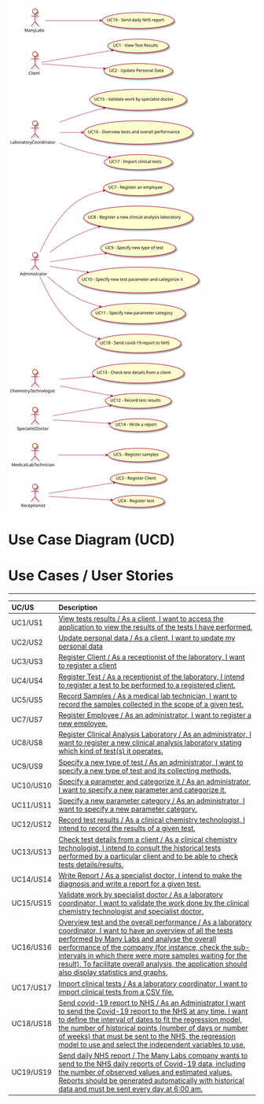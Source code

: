 




![Use Case Diagram](/docs/SprintD/ImagesUsed/UCD.svg)
# Use Case Diagram (UCD)
# Use Cases / User Stories
_________________

| UC/US  | Description        
|:----|:------------------------------------------------------------------------|                                                                    
| UC1/US1 | [View tests results / As a client, I want to access the application to view the results of the tests I have performed.](UC_1/US1.md)   |
| UC2/US2 | [Update personal data / As a client, I want to update my personal data](UC_2/US2.md)  |
| UC3/US3 | [Register Client / As a receptionist of the laboratory, I want to register a client](docs/SprintB/US_3/US_3.md)   |
| UC4/US4 | [Register Test / As a receptionist of the laboratory, I intend to register a test to be performed to a registered client.](UC_4/US4.md)  |
| UC5/US5 | [Record Samples / As a medical lab technician, I want to record the samples collected in the scope of a given test.](UC_5/US5.md)  |
| UC7/US7 | [Register Employee / As an administrator, I want to register a new employee.](UC_7/US7.md)  |
| UC8/US8 | [Register Clinical Analysis Laboratory / As an administrator, I want to register a new clinical analysis laboratory stating which kind of test(s) it operates.](UC_8/US8.md)  |
| UC9/US9 | [Specify a new type of test / As an administrator, I want to specify a new type of test and its collecting methods.](UC_9/US9.md)  |
| UC10/US10 | [Specify a parameter and categorize it / As an administrator, I want to specify a new parameter and categorize it.](UC_10/US10.md)  |
| UC11/US11 | [Specify a new parameter category / As an administrator, I want to specify a new parameter category.](UC_11/US11.md)  |
| UC12/US12 | [Record test results / As a clinical chemistry technologist, I intend to record the results of a given test.](UC_12/US12.md)  |
| UC13/US13 | [Check test details from a client / As a clinical chemistry technologist, I intend to consult the historical tests performed by a particular client and to be able to check tests details/results.](UC_13/US13.md)  |
| UC14/US14 | [Write Report / As a specialist doctor, I intend to make the diagnosis and write a report for a given test.](UC_14/US14.md)  |
| UC15/US15 | [Validate work by specialist doctor / As a laboratory coordinator, I want to validate the work done by the clinical chemistry technologist and specialist doctor. ](UC_15/US15.md)  |
| UC16/US16 | [Overview test and the overall performance / As a laboratory coordinator, I want to have an overview of all the tests performed by Many Labs and analyse the overall performance of the company (for instance, check the sub-intervals in which there were more samples waiting for the result). To facilitate overall analysis, the application should also display statistics and graphs.](UC_16/US16.md)  |
| UC17/US17 | [Import clinical tests / As a laboratory coordinator, I want to import clinical tests from a CSV file. ](UC_17/US17.md)  |
| UC18/US18 | [Send covid-19 report to NHS / As an Administrator I want to send the Covid-19 report to the NHS at any time. I want to define the interval of dates to fit the regression model, the number of historical points (number of days or number of weeks) that must be sent to the NHS, the regression model to use and select the independent variables to use.](UC_18/US18.md)  |
| UC19/US19 | [Send daily NHS report / The Many Labs company wants to send to the NHS daily reports of Covid-19 data, including the number of observed values and estimated values. Reports should be generated automatically with historical data and must be sent every day at 6:00 am. ](UC_19/US19.md)  |


